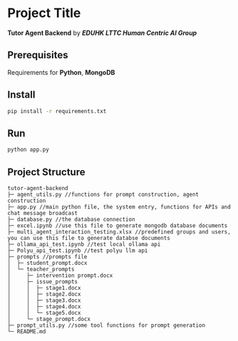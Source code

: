 # Project Title
**Tutor Agent Backend** by ***EDUHK LTTC Human Centric AI Group***

## Prerequisites
Requirements for **Python**, **MongoDB**
## Install
```sh
pip install -r requirements.txt
```

## Run
```sh
python app.py
```

## Project Structure
```
tutor-agent-backend
├─ agent_utils.py //functions for prompt construction, agent construction
├─ app.py //main python file, the system entry, functions for APIs and chat message broadcast
├─ database.py //the database connection
├─ excel.ipynb //use this file to generate mongodb database documents
├─ multi_agent_interaction_testing.xlsx //predefined groups and users, you can use this file to generate databse documents
├─ ollama_api_test.ipynb //test local ollama api
├─ Polyu_api_test.ipynb //test polyu llm api
├─ prompts //prompts file
│  ├─ student_prompt.docx
│  └─ teacher_prompts
│     ├─ intervention prompt.docx
│     ├─ issue_prompts
│     │  ├─ stage1.docx
│     │  ├─ stage2.docx
│     │  ├─ stage3.docx
│     │  ├─ stage4.docx
│     │  └─ stage5.docx
│     └─ stage_prompt.docx
├─ prompt_utils.py //some tool functions for prompt generation
└─ README.md
```